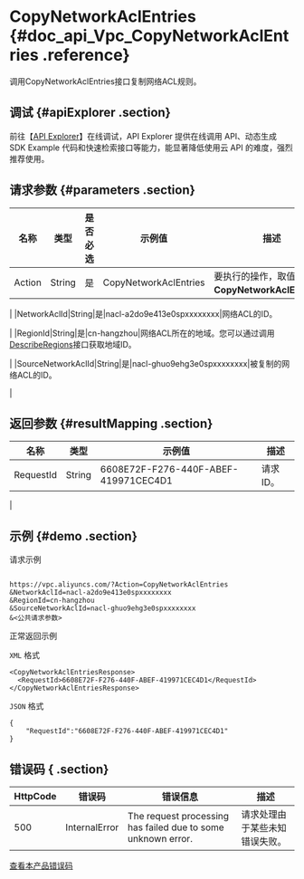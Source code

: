 # CopyNetworkAclEntries {#doc_api_Vpc_CopyNetworkAclEntries .reference}

调用CopyNetworkAclEntries接口复制网络ACL规则。

## 调试 {#apiExplorer .section}

前往【[API Explorer](https://api.aliyun.com/#product=Vpc&api=CopyNetworkAclEntries)】在线调试，API Explorer 提供在线调用 API、动态生成 SDK Example 代码和快速检索接口等能力，能显著降低使用云 API 的难度，强烈推荐使用。

## 请求参数 {#parameters .section}

|名称|类型|是否必选|示例值|描述|
|--|--|----|---|--|
|Action|String|是|CopyNetworkAclEntries|要执行的操作，取值： **CopyNetworkAclEntries**。

 |
|NetworkAclId|String|是|nacl-a2do9e413e0spxxxxxxxx|网络ACL的ID。

 |
|RegionId|String|是|cn-hangzhou|网络ACL所在的地域。您可以通过调用[DescribeRegions](~~36063~~)接口获取地域ID。

 |
|SourceNetworkAclId|String|是|nacl-ghuo9ehg3e0spxxxxxxxx|被复制的网络ACL的ID。

 |

## 返回参数 {#resultMapping .section}

|名称|类型|示例值|描述|
|--|--|---|--|
|RequestId|String|6608E72F-F276-440F-ABEF-419971CEC4D1|请求ID。

 |

## 示例 {#demo .section}

请求示例

``` {#request_demo}

https://vpc.aliyuncs.com/?Action=CopyNetworkAclEntries
&NetworkAclId=nacl-a2do9e413e0spxxxxxxxx
&RegionId=cn-hangzhou
&SourceNetworkAclId=nacl-ghuo9ehg3e0spxxxxxxxx
&<公共请求参数>

```

正常返回示例

`XML` 格式

``` {#xml_return_success_demo}
<CopyNetworkAclEntriesResponse>
  <RequestId>6608E72F-F276-440F-ABEF-419971CEC4D1</RequestId>
</CopyNetworkAclEntriesResponse>

```

`JSON` 格式

``` {#json_return_success_demo}
{
	"RequestId":"6608E72F-F276-440F-ABEF-419971CEC4D1"
}
```

## 错误码 { .section}

|HttpCode|错误码|错误信息|描述|
|--------|---|----|--|
|500|InternalError|The request processing has failed due to some unknown error.|请求处理由于某些未知错误失败。|

[查看本产品错误码](https://error-center.aliyun.com/status/product/Vpc)

